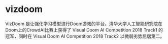 

<!--
 * @version:
 * @Author:  StevenJokess（蔡舒起） https://github.com/StevenJokess
 * @Date: 2023-04-05 19:49:51
 * @LastEditors:  StevenJokess（蔡舒起） https://github.com/StevenJokess
 * @LastEditTime: 2023-04-05 20:29:17
 * @Description:
 * @Help me: make friends by a867907127@gmail.com and help me get some “foreign” things or service I need in life; 如有帮助，请赞助，失业3年了。![支付宝收款码](https://github.com/StevenJokess/d2rl/blob/master/img/%E6%94%B6.jpg)
 * @TODO::
 * @Reference:
-->
# vizdoom

VizDoom 是让强化学习模型进行Doom游戏的平台。清华大学人工智能研究院在Doom上的CrowdAI比赛上获得了 Visual Doom AI Competition 2018 Track1 的冠军，同时在 Visual Doom AI Competition 2018 Track2 以微弱劣势屈居第二。

[1]: https://ml.cs.tsinghua.edu.cn/thuai/#/ai_frameworks
